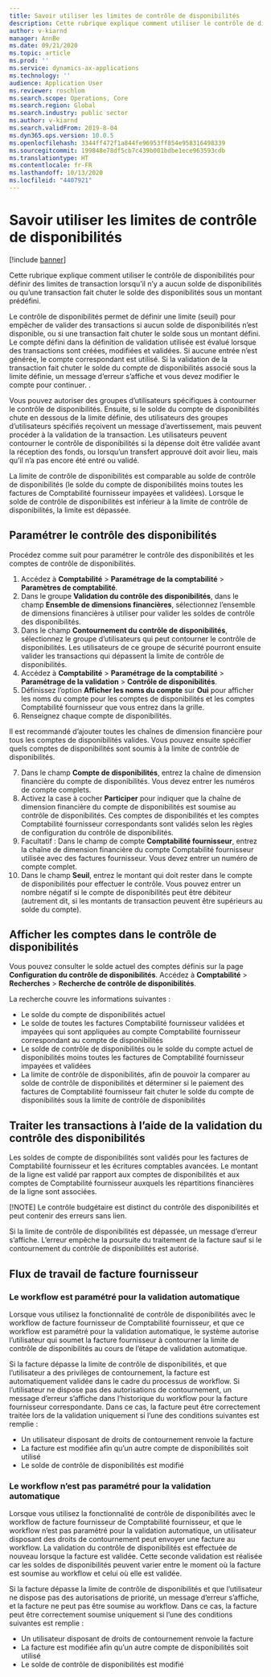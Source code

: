 ```yaml
---
title: Savoir utiliser les limites de contrôle de disponibilités
description: Cette rubrique explique comment utiliser le contrôle de disponibilités pour définir des limites de transaction lorsqu’il n’y a aucun solde de disponibilités ou qu’une transaction fait chuter le solde des disponibilités sous un montant prédéfini.
author: v-kiarnd
manager: AnnBe
ms.date: 09/21/2020
ms.topic: article
ms.prod: ''
ms.service: dynamics-ax-applications
ms.technology: ''
audience: Application User
ms.reviewer: roschlom
ms.search.scope: Operations, Core
ms.search.region: Global
ms.search.industry: public sector
ms.author: v-kiarnd
ms.search.validFrom: 2019-8-04
ms.dyn365.ops.version: 10.0.5
ms.openlocfilehash: 3344ff472f1a844fe96953ff854e958316498339
ms.sourcegitcommit: 199848e78df5cb7c439b001bdbe1ece963593cdb
ms.translationtype: HT
ms.contentlocale: fr-FR
ms.lasthandoff: 10/13/2020
ms.locfileid: "4407921"
---
```

# <a name="use-cash-control-limits"></a>Savoir utiliser les limites de contrôle de disponibilités

[!include [banner](../includes/banner.md)]


Cette rubrique explique comment utiliser le contrôle de disponibilités pour définir des limites de transaction lorsqu’il n’y a aucun solde de disponibilités ou qu’une transaction fait chuter le solde des disponibilités sous un montant prédéfini.

Le contrôle de disponibilités permet de définir une limite (seuil) pour empêcher de valider des transactions si aucun solde de disponibilités n’est disponible, ou si une transaction fait chuter le solde sous un montant défini. Le compte défini dans la définition de validation utilisée est évalué lorsque des transactions sont créées, modifiées et validées. Si aucune entrée n’est générée, le compte correspondant est utilisé. Si la validation de la transaction fait chuter le solde du compte de disponibilités associé sous la limite définie, un message d’erreur s’affiche et vous devez modifier le compte pour continuer. .

Vous pouvez autoriser des groupes d’utilisateurs spécifiques à contourner le contrôle de disponibilités. Ensuite, si le solde du compte de disponibilités chute en dessous de la limite définie, des utilisateurs des groupes d’utilisateurs spécifiés reçoivent un message d’avertissement, mais peuvent procéder à la validation de la transaction. Les utilisateurs peuvent contourner le contrôle de disponibilités si la dépense doit être validée avant la réception des fonds, ou lorsqu’un transfert approuvé doit avoir lieu, mais qu’il n’a pas encore été entré ou validé.

La limite de contrôle de disponibilités est comparable au solde de contrôle de disponibilités (le solde du compte de disponibilités moins toutes les factures de Comptabilité fournisseur impayées et validées). Lorsque le solde de contrôle de disponibilités est inférieur à la limite de contrôle de disponibilités, la limite est dépassée.

## <a name="set-up-cash-control"></a>Paramétrer le contrôle des disponibilités

Procédez comme suit pour paramétrer le contrôle des disponibilités et les comptes de contrôle de disponibilités.

1. Accédez à **Comptabilité** \> **Paramétrage de la comptabilité** \> **Paramètres de comptabilité**.
2. Dans le groupe **Validation du contrôle des disponibilités**, dans le champ **Ensemble de dimensions financières**, sélectionnez l’ensemble de dimensions financières à utiliser pour valider les soldes de contrôle des disponibilités.
3. Dans le champ **Contournement du contrôle de disponibilités**, sélectionnez le groupe d’utilisateurs qui peut contourner le contrôle de disponibilités. Les utilisateurs de ce groupe de sécurité pourront ensuite valider les transactions qui dépassent la limite de contrôle de disponibilités.
4. Accédez à **Comptabilité** \> **Paramétrage de la comptabilité** \> **Paramétrage de la validation** \> **Contrôle de disponibilités**.
5. Définissez l’option **Afficher les noms du compte** sur **Oui** pour afficher les noms du compte pour les comptes de disponibilités et les comptes Comptabilité fournisseur que vous entrez dans la grille.
6. Renseignez chaque compte de disponibilités.

Il est recommandé d’ajouter toutes les chaînes de dimension financière pour tous les comptes de disponibilités valides. Vous pouvez ensuite spécifier quels comptes de disponibilités sont soumis à la limite de contrôle de disponibilités.

7. Dans le champ **Compte de disponibilités**, entrez la chaîne de dimension financière du compte de disponibilités. Vous devez entrer les numéros de compte complets.
8. Activez la case à cocher **Participer** pour indiquer que la chaîne de dimension financière du compte de disponibilités est soumise au contrôle de disponibilités. Ces comptes de disponibilités et les comptes Comptabilité fournisseur correspondants sont validés selon les règles de configuration du contrôle de disponibilités.
9. Facultatif : Dans le champ de compte **Comptabilité fournisseur**, entrez la chaîne de dimension financière du compte Comptabilité fournisseur utilisée avec des factures fournisseur. Vous devez entrer un numéro de compte complet.
10. Dans le champ **Seuil**, entrez le montant qui doit rester dans le compte de disponibilités pour effectuer le contrôle. Vous pouvez entrer un nombre négatif si le compte de disponibilités peut être débiteur (autrement dit, si les montants de transaction peuvent être supérieurs au solde du compte).

## <a name="view-accounts-in-cash-control"></a>Afficher les comptes dans le contrôle de disponibilités

Vous pouvez consulter le solde actuel des comptes définis sur la page **Configuration du contrôle de disponibilités**. Accédez à **Comptabilité** \> **Recherches** \> **Recherche de contrôle de disponibilités**.

La recherche couvre les informations suivantes :

- Le solde du compte de disponibilités actuel
- Le solde de toutes les factures Comptabilité fournisseur validées et impayées qui sont appliquées au compte Comptabilité fournisseur correspondant au compte de disponibilités
- Le solde de contrôle de disponibilités ou le solde du compte actuel de disponibilités moins toutes les factures de Comptabilité fournisseur impayées et validées
- La limite de contrôle de disponibilités, afin de pouvoir la comparer au solde de contrôle de disponibilités et déterminer si le paiement des factures de Comptabilité fournisseur fait chuter le solde du compte de disponibilités sous la limite de contrôle de disponibilités

## <a name="process-transactions-by-using-cash-control-validation"></a>Traiter les transactions à l’aide de la validation du contrôle des disponibilités

Les soldes de compte de disponibilités sont validés pour les factures de Comptabilité fournisseur et les écritures comptables avancées. Le montant de la ligne est validé par rapport aux comptes de disponibilités et aux comptes de Comptabilité fournisseur auxquels les répartitions financières de la ligne sont associées.

[!NOTE] Le contrôle budgétaire est distinct du contrôle des disponibilités et peut contenir des erreurs sans lien.

Si la limite de contrôle de disponibilités est dépassée, un message d’erreur s’affiche. L’erreur empêche la poursuite du traitement de la facture sauf si le contournement du contrôle de disponibilités est autorisé.

## <a name="vendor-invoice-workflow"></a>Flux de travail de facture fournisseur

### <a name="the-workflow-is-set-up-for-autoposting"></a>Le workflow est paramétré pour la validation automatique

Lorsque vous utilisez la fonctionnalité de contrôle de disponibilités avec le workflow de facture fournisseur de Comptabilité fournisseur, et que ce workflow est paramétré pour la validation automatique, le système autorise l’utilisateur qui soumet la facture fournisseur à contourner la limite de contrôle de disponibilités au cours de l’étape de validation automatique.

Si la facture dépasse la limite de contrôle de disponibilités, et que l’utilisateur a des privilèges de contournement, la facture est automatiquement validée dans le cadre du processus de workflow. Si l’utilisateur ne dispose pas des autorisations de contournement, un message d’erreur s’affiche dans l’historique du workflow pour la facture fournisseur correspondante. Dans ce cas, la facture peut être correctement traitée lors de la validation uniquement si l’une des conditions suivantes est remplie :

- Un utilisateur disposant de droits de contournement renvoie la facture
- La facture est modifiée afin qu’un autre compte de disponibilités soit utilisé
- Le solde de contrôle de disponibilités est modifié

### <a name="the-workflow-isnt-set-up-for-autoposting"></a>Le workflow n’est pas paramétré pour la validation automatique

Lorsque vous utilisez la fonctionnalité de contrôle de disponibilités avec le workflow de facture fournisseur de Comptabilité fournisseur, et que le workflow n’est pas paramétré pour la validation automatique, un utilisateur disposant des droits de contournement peut envoyer une facture au workflow. La validation du contrôle de disponibilités est effectuée de nouveau lorsque la facture est validée. Cette seconde validation est réalisée car les soldes de disponibilités peuvent varier entre le moment où la facture est soumise au workflow et celui où elle est validée.

Si la facture dépasse la limite de contrôle de disponibilités et que l’utilisateur ne dispose pas des autorisations de priorité, un message d’erreur s’affiche, et la facture ne peut pas être soumise au workflow. Dans ce cas, la facture peut être correctement soumise uniquement si l’une des conditions suivantes est remplie :

- Un utilisateur disposant de droits de contournement renvoie la facture
- La facture est modifiée afin qu’un autre compte de disponibilités soit utilisé
- Le solde de contrôle de disponibilités est modifié
